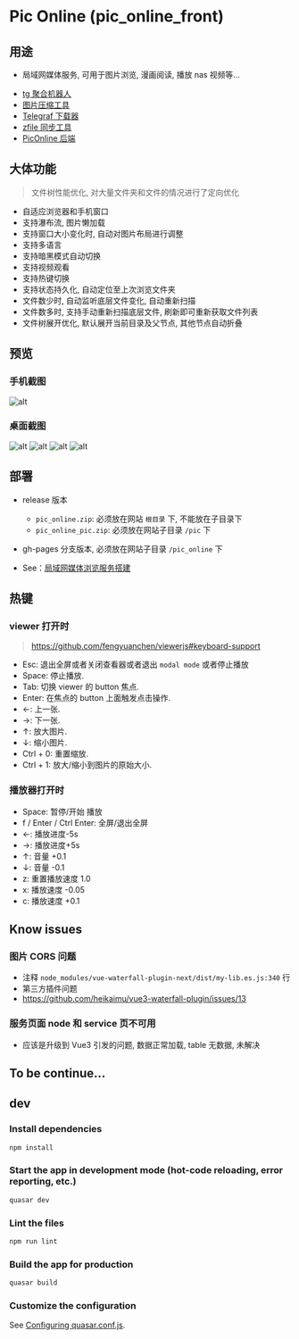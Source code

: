 # Pic Online (pic_online_front)

## 用途

* 局域网媒体服务, 可用于图片浏览, 漫画阅读, 播放 nas 视频等...

- [tg 聚合机器人](https://github.com/IITII/tg_setu_bot)
- [图片压缩工具](https://github.com/IITII/pic_minify)
- [Telegraf 下载器](https://github.com/IITII/telegraph_downloader)
- [zfile 同步工具](https://github.com/IITII/zfile_sync)
- [PicOnline 后端](https://github.com/IITII/pic_online_backend)

## 大体功能

> 文件树性能优化, 对大量文件夹和文件的情况进行了定向优化

* 自适应浏览器和手机窗口
* 支持瀑布流, 图片懒加载
* 支持窗口大小变化时, 自动对图片布局进行调整
* 支持多语言
* 支持暗黑模式自动切换
* 支持视频观看
* 支持热键切换
* 支持状态持久化, 自动定位至上次浏览文件夹
* 文件数少时, 自动监听底层文件变化, 自动重新扫描
* 文件数多时, 支持手动重新扫描底层文件, 刷新即可重新获取文件列表
* 文件树展开优化, 默认展开当前目录及父节点, 其他节点自动折叠

## 预览

### 手机截图
![alt](./docs/imgs/5.jpeg)
### 桌面截图
![alt](./docs/imgs/4.jpg)
![alt](./docs/imgs/1.jpg)
![alt](./docs/imgs/2.jpg)
![alt](./docs/imgs/3.jpg)

## 部署

* release 版本
  * `pic_online.zip`: 必须放在网站 `根目录` 下, 不能放在子目录下
  * `pic_online_pic.zip`: 必须放在网站子目录 `/pic` 下
* gh-pages 分支版本, 必须放在网站子目录 `/pic_online` 下

* See：[局域网媒体浏览服务搭建](./build.md)

## 热键

### viewer 打开时
> https://github.com/fengyuanchen/viewerjs#keyboard-support

* Esc: 退出全屏或者关闭查看器或者退出 `modal mode` 或者停止播放
* Space: 停止播放.
* Tab: 切换 viewer 的 button 焦点.
* Enter: 在焦点的 button 上面触发点击操作.
* ←: 上一张.
* →: 下一张.
* ↑: 放大图片.
* ↓: 缩小图片.
* Ctrl + 0: 重置缩放.
* Ctrl + 1: 放大/缩小到图片的原始大小.

### 播放器打开时

* Space: 暂停/开始 播放
* f / Enter / Ctrl Enter: 全屏/退出全屏
* ←: 播放进度-5s
* →: 播放进度+5s
* ↑: 音量 +0.1
* ↓: 音量 -0.1
* z: 重置播放速度 1.0
* x: 播放速度 -0.05
* c: 播放速度 +0.1

## Know issues

### 图片 CORS 问题

* 注释 `node_modules/vue-waterfall-plugin-next/dist/my-lib.es.js:340` 行
* 第三方插件问题
* https://github.com/heikaimu/vue3-waterfall-plugin/issues/13

### 服务页面 node 和 service 页不可用

* 应该是升级到 Vue3 引发的问题, 数据正常加载, table 无数据, 未解决


## To be continue...

## dev

### Install dependencies

```bash
npm install
```

### Start the app in development mode (hot-code reloading, error reporting, etc.)

```bash
quasar dev
```

### Lint the files

```bash
npm run lint
```

### Build the app for production

```bash
quasar build
```

### Customize the configuration

See [Configuring quasar.conf.js](https://v1.quasar.dev/quasar-cli/quasar-conf-js).
